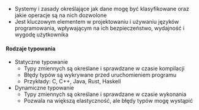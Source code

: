 - Systemy i zasady określające jak dane mogę być klasyfikowane oraz jakie operacje są na nich dozwolone
- Jest kluczowym elementem w projektowaniu i używaniu języków programowania, wpływającym na ich bezpieczeństwo, wydajność i wygodę użytkownika

#### Rodzaje typowania
- Statyczne typowanie
	- Typy zmiennych są określane i sprawdzane w czasie kompilacji
	- Błędy typów są wykrywane przed uruchomieniem programu
	- Przykłady: C, C++, Java, Rust, Haskell
- Dynamiczne typowanie
	- Typy zmiennych są określane i sprawdzane w czasie wykonania
	- Pozwala na większą elastyczność, ale błędy typów mogę wystąpić 